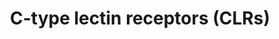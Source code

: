 ---
annotations:
- type: Pathway Ontology
  value: inflammatory response pathway
authors:
- ReactomeTeam
- Mkutmon
description: Pathogen recognition is central to the induction of T cell differentiation.
  Groups of pathogens share similar structures known as pathogen-associated molecular
  patterns (PAMPs), which are recognised by pattern recognition receptors (PRRs) expressed
  on dendritic cells (DCs) to induce cytokine expression. PRRs include archetypical
  Toll-like receptors (TLRs) and non-TLRs such as retinoic acid-inducible gene I (RIG-I)-like
  receptors, C-type lectin receptors (CLRs) and intracellular nucleotide-binding domain
  and leucine-rich-repeat-containing family (NLRs). PRR recognition of PAMPs can lead
  to the activation of intracellular signalling pathways that elicit innate responses
  against pathogens and direct the development of adaptive immunity.<br>CLRs comprises
  a large family of receptors which bind carbohydrates, through one or more carbohydrate
  recognition domains (CRDs), or which possess structurally similar C-type lectin-like
  domains (CTLDs) which do not necessarily recognise carbohydrate ligands. Some CLRs
  can induce signalling pathways that directly activate nuclear factor-kB (NF-kB),
  whereas other CLRs affect signalling by Toll-like receptors. These signalling pathways
  trigger cellular responses, including phagocytosis, DC maturation, chemotaxis, the
  respiratory burst, inflammasome activation, and cytokine production.  View original
  pathway at [http://www.reactome.org/PathwayBrowser/#DIAGRAM=5621481 Reactome].
last-edited: 2021-01-25
organisms:
- Homo sapiens
redirect_from:
- /index.php/Pathway:WP3354
- /instance/WP3354
schema-jsonld:
- '@context': https://schema.org/
  '@id': https://wikipathways.github.io/pathways/WP3354.html
  '@type': Dataset
  creator:
    '@type': Organization
    name: WikiPathways
  description: Pathogen recognition is central to the induction of T cell differentiation.
    Groups of pathogens share similar structures known as pathogen-associated molecular
    patterns (PAMPs), which are recognised by pattern recognition receptors (PRRs)
    expressed on dendritic cells (DCs) to induce cytokine expression. PRRs include
    archetypical Toll-like receptors (TLRs) and non-TLRs such as retinoic acid-inducible
    gene I (RIG-I)-like receptors, C-type lectin receptors (CLRs) and intracellular
    nucleotide-binding domain and leucine-rich-repeat-containing family (NLRs). PRR
    recognition of PAMPs can lead to the activation of intracellular signalling pathways
    that elicit innate responses against pathogens and direct the development of adaptive
    immunity.<br>CLRs comprises a large family of receptors which bind carbohydrates,
    through one or more carbohydrate recognition domains (CRDs), or which possess
    structurally similar C-type lectin-like domains (CTLDs) which do not necessarily
    recognise carbohydrate ligands. Some CLRs can induce signalling pathways that
    directly activate nuclear factor-kB (NF-kB), whereas other CLRs affect signalling
    by Toll-like receptors. These signalling pathways trigger cellular responses,
    including phagocytosis, DC maturation, chemotaxis, the respiratory burst, inflammasome
    activation, and cytokine production.  View original pathway at [http://www.reactome.org/PathwayBrowser/#DIAGRAM=5621481
    Reactome].
  keywords:
  - I(1,4,5)P3
  - CLEC10A
  - Ca2+
  - 'Ub-200-UBC(153-228) '
  - 'HCV Genome polyprotein '
  - 'active p-T507,S645,S664-PRKCD '
  - p21 RAS:GDP
  - SRC-1
  - caspase-8
  - 'CLEC4D '
  - 'p-12S-NFATC1 '
  - caspase-8:ASC
  - 'p-S338-RAF1 '
  - 'K63polyUb-TRAF6 '
  - 'CLEC4E '
  - 'GDP '
  - 'PLCG2 '
  - 'GalNAc-MUC3B(?-901) '
  - 'CLEC7A '
  - 'UBC(457-532) '
  - 'CCL22 gene '
  - TDM
  - 'PSMA5 '
  - 'PSMD2 '
  - CHUK:IKBKB:IKBKG
  - 'p-13S-NFATC3 '
  - CARD9
  - dimer:TDM,alpha-mannan
  - CLEC4D:FCER1G
  - 'UBC(305-380) '
  - 'PAK2 '
  - 'PSMB11 '
  - p21 RAS:GTP:RAF1
  - TRAF6
  - UBE2N:UBE2V1
  - 'Ub-504-UBC(457-532) '
  - 'PSMF1 '
  - 'p-T507,S645,S664-PRKCD '
  - SYK
  - 'UBC(153-228) '
  - alpha-mannan
  - 'p-Y65,Y76-FCER1G '
  - dimer:TDM
  - NFKB1:p-S276-RELA:p300/CBP
  - 'Ca2+ '
  - 'S-Farn-Me-2xPalmS HRAS '
  - 'PSMD13 '
  - 'ICAM2 '
  - 'p-6Y-SYK '
  - 'TRAF6 '
  - p-T231-CARD9:BCL10:MALT1:K63polyUb-TRAF6 oligomers
  - p-T231-CARD9:BCL10:MALT1:K63polyUb-TRAF6 oligomers:TRIKA2
  - 'p-S276-RELA '
  - FYN, LYN
  - oligomer
  - 'K63polyUb-34,158-TAK1 '
  - 'SHFM1 '
  - 'PSMB6 '
  - p-T231-CARD9:BCL10:MALT1:K63polyUb-TRAF6 oligomers:TAB1:TAB2/TAB3:K63polyUb-34,158-TAK1
  - 'GalNAc-MUC2 '
  - pathogens:CLEC6A,CLEC4E:FCER1G dimer
  - 'PPP3CA '
  - 'Protein Kinase A, catalytic subunits '
  - 'alpha-mannan '
  - CD209:ICAM3:Ca+2
  - CLEC7A
  - p21
  - TAB1:TAB2,TAB3:TAK1
  - CoA-SH
  - 'p-S552-CARD11 '
  - CLEC10A:Tn antigens
  - RPS6KA5(MSK1/SAPK1):PKA catalytic subunits
  - UBA3
  - 'S-Farn-Me PalmS NRAS '
  - 'ICAM3 '
  - 1,3-beta-D-glucan
  - DAGs:active
  - 'PSMA4 '
  - 'CASP8(217-374) '
  - p-S177,S181-IKKB:IKKA:NEMO
  - dimer:p-7S-p100:SCF-beta-TRCP
  - homotetramer
  - 'Ub-48-UBA52(1-76) '
  - 'PSMD3 '
  - IL1B(1-269)
  - Active NIK
  - 'EP300 '
  - CLEC4C:FCER1G
  - 'CLEC10A '
  - CLEC4A
  - bound to CBM
  - 'PSMD11 '
  - p-NFATC1,2,3
  - 'p-S243-NFATC2 '
  - 'PSMC3 '
  - 'GalNAc-MUC6(23-2392) '
  - 'TRAF6 oligomer '
  - 'PSMD8 '
  - '1,3-beta-D-glucan '
  - PPi
  - CD209
  - p-S32,36-IkB-alpha:NF-kB complex
  - 'PPP3CB '
  - p-S276-RELA:RELB
  - 'K48-polyUb-p-7S-p100 '
  - IL1B gene
  - IKKA dimer
  - 'PAK1 '
  - 'CUL1 '
  - 'GalNAc-MUC1(24-1255) '
  - CALM1:4xCa2+
  - 'UBE2V1 '
  - 'PSME3 '
  - 'PSMA3 '
  - 'DAGs '
  - 'PSMA7 '
  - BCL10
  - CD209:ICAM2
  - PAK1,2,3
  - p-S276-RELA
  - MALT1:active
  - 'p52 '
  - CLEC4E:FCER1G dimer
  - 'UBB(153-228) '
  - complex
  - 'SKP1 '
  - G76-NEDD8-C111-AcM-UBE2M
  - oligomers:MALT1
  - 'PSME1 '
  - 'CREBBP '
  - ICAM3
  - 'p-7S-p100 '
  - 'RPS27A(1-76) '
  - 'UBC(381-456) '
  - 'LYN '
  - 'PSMC1 '
  - 'UBC(1-76) '
  - 'UBE2D2 '
  - 'PSME2 '
  - 'S-Farn-Me-PalmS KRAS4A '
  - dimer:HIV gp120,HCV
  - 'PSMC5 '
  - 'GalNAc-MUC21 '
  - 'PSMD6 '
  - NFAT:CaN:CaM
  - 'Ub-656-UBC(609-684) '
  - 'RELB '
  - 'PSMC4 '
  - 'PSMD9 '
  - RAF1
  - 'GalNAc-MUC4(29-2169) '
  - 'GalNAc-MUC16 '
  - 'K63polyUb-NEMO '
  - 'BCL10 '
  - H2O
  - 'SYK '
  - 'UBA52(1-76) '
  - 'p-Y753,Y759-PLCG2 '
  - pathogens:CLEC6A,CLEC4E:p-Y65,Y76-FCER1G dimer:p-6Y-SYK:PLCG2
  - K48PolyUb-K21,22-p-S32,36-IkBA:NF-kB complex
  - ManLAM
  - 'NFKB2(1-900) '
  - 'NAD+ '
  - AHCYL1:NAD+:ITPR1:I(1,4,5)P3 tetramer
  - 'K48PolyUb-K21,22-p-S32,S36-IkBA '
  - CLEC4E:FCER1G
  - pathogens:CLEC6A,CLEC4E:p-Y65,Y76-FCER1G dimer:p-6Y-SYK
  - 'Ub-580-UBC(533-608) '
  - 'PSMB7 '
  - 'GalNAc-MUC19(?-6254) '
  - p52:RELB
  - oligomers:active
  - dimer
  - p-T231-CARD9
  - Active
  - 'PSMC6 '
  - 'CCL22 mRNA '
  - CLEC7A:1,3-beta-D-glucan
  - 'PSMB2 '
  - 'GalNAc-MUC5AC '
  - 'p-S176,S180-CHUK '
  - 'CCL17 mRNA '
  - 'ITPR1 '
  - 'p-14S-NFATC2 '
  - 'ITPR3 '
  - CCL17,CCL22 mRNA
  - ICAM2
  - 26S proteasome
  - 'GalNAc-MUCL1 '
  - tetramer
  - 'CHUK '
  - 'NFKBIA '
  - CLEC6A:FCER1G
  - 'GTP '
  - GDP
  - Calcineurin (CaN)
  - dimer:p-7S-p100:RELB
  - NFKB1:p-S276,5AcK-RELA:p300/CBP
  - DAGs:p-T507,S645,S664-PRKCD
  - RAS:GTP:p-S338-RAF1
  - 'PSMD12 '
  - NIK:p-176,S180-IKKA
  - 'UBB(1-76) '
  - CCL17,CCL22 genes
  - IL1B(1-116)
  - 'PSMB4 '
  - 'p-S265-NFATC3 '
  - 'UBB(77-152) '
  - AMP
  - 'Ub-48-RPS27A(1-76) '
  - p-T507,S645,S664-PRKCD
  - 'K63polyUb-TRAF6 oligomer '
  - DAGs
  - 'UBC(77-152) '
  - 'NFKB1(1-433) '
  - 'p-S177,S181-IKBKB '
  - 'BCL10 oligomer '
  - CLEC6A:FCER1G dimer
  - Ac-CoA
  - GTP
  - 'PSMA6 '
  - 'TAB3 '
  - 'PI(3,4)P2 '
  - MAP3K14
  - 'UBC(609-684) '
  - p-S177,S181-IKKB:IKKA:pUb-NEMO
  - SCF-beta-TRCP
  - 'PSMB3 '
  - p-T231-CARD9:BCL10:MALT1 oligomers
  - 'PAK3 '
  - ATP
  - 'MALT1 oligomer '
  - IkB(alpha):NF-kB
  - 'Ub-48-UBC(1-76) '
  - 'p-BCL10 '
  - 'IKBKB '
  - 'p-S338,Y340,Y341-RAF1 '
  - 'GalNAc-MUC7 '
  - 'BTRC '
  - PLCG2
  - CLEC4D:FCER1G dimer
  - 'PSMD4 '
  - p-T231-CARD9:BCL10
  - 'Ub-124-UBC(77-152) '
  - Pi
  - K48-polyUb-p-7S-p100:RELB
  - IP3 receptor
  - 'PSMD1 '
  - 'GalNAc-MUC5B(26-5703) '
  - 'TAB1 '
  - 'UBC(533-608) '
  - 'PSMA8 '
  - 'K63polyUb-34,158-p-T178,184,187,S192-TAK1 '
  - CALM1
  - dimer:alpha-mannan
  - 'GalNAc-MUC12 '
  - 'MAP3K7 '
  - 'IKBKG '
  - 'CLEC4C '
  - 'S-Farn-Me KRAS4B '
  - 'RPS6KA5 '
  - Ub
  - 'ITPR2 '
  - 'p-Y15-CLEC7A '
  - TDM,alpha-mannan
  - 'GalNAc-MUC15 '
  - gpE2
  - ADP
  - oligomers
  - p-T231-CARD9:BCL10:MALT1:K63polyUb-TRAF6 oligomers:TAB1:TAB2/TAB3:K63polyUb-34,158-p3Y,1S-TAK1
  - 'PSMD7 '
  - 'GalNAc-MUC13 '
  - 'UBC(229-304) '
  - 'Ub-200-UBB(153-228) '
  - 'PYCARD '
  - IL1B(117-269)
  - 'RAF1 '
  - 'RELA '
  - p-T231-CARD9:BCL10:MALT1 oligomers:TRAF6
  - CLEC4A:HIV gp120,HCV
  - Calcineurin:Calmodulin (CaN:CaM)
  - 'Fe3+ '
  - HIV gp120,HCV gp E2
  - 'Ub-276-UBC(229-304) '
  - 'FCER1G '
  - 'PSMD14 '
  - 'PSMA1 '
  - RELB
  - 'CCL17 gene '
  - 'Zn2+ '
  - 'PPP3R1 '
  - NIK:p-S176,180-IKKA
  - active caspase-8
  - 1,3-beta-D-glucan:p-Y15-CLEC7A
  - IL1B mRNA
  - 'Ub-48-UBB(1-76) '
  - K48-Ub
  - PI(4,5)P2
  - pathogens:CLEC6A,CLEC4E:p-Y65,Y76-FCER1G dimer
  - CD209:ManLAM
  - 'CDC34 '
  - K63polyUb
  - 'ENV polyprotein '
  - p21 RAS:GTP
  - 'CD209 '
  - CLEC4C:FCER1G dimer
  - 'PSMC2 '
  - 'ManLAM '
  - pathogens:CLEC6A,CLEC4E:p-Y65,Y76-FCER1G dimer:SYK
  - CREBBP,EP300
  - p-T231-CARD9:BCL10:MALT1:TRAF6 oligomers
  - MALT1
  - 'I(1,4,5)P3 '
  - NFKB1:p-S276-RELA
  - Tn antigens
  - 'PSMB5 '
  - PYCARD
  - 'AHCYL1 '
  - 'PSMB10 '
  - 'UBE2D1 '
  - RAS:GTP:p-S338,Y340,Y341-RAF1
  - 'p-S276,5xAcK-RELA '
  - p-Y753,Y759-PLCG2
  - 'Active NIK '
  - 'Ub-352-UBC(305-380) '
  - 'PSMB9 '
  - Ub-TRAF6 trimer
  - 'CLEC6A '
  - UBE2D2,UBE2D1,(CDC34)
  - 'PSME4 '
  - 'TAB2 '
  - oligomer:BCL10
  - 'CLEC4A '
  - 'GalNAc-MUC17 '
  - 'PSMD10 '
  - 'GalNAc-MUC3A '
  - dimer:p100:RELB
  - 'p-S257-NFATC1 '
  - pathogens:CLEC6A,CLEC4E:p-Y65,Y76-FCER1G dimer:p-6Y-SYK:p-Y753,Y759-PLCG2
  - 'PDPK1 '
  - p100:RELB
  - NFKB1(1-433):RELA
  - 'PSMB8 '
  - 'PSMD5 '
  - gp E2
  - 'PI(3,4,5)P3 '
  - 'FBXW11 '
  - 'Ub-124-UBB(77-152) '
  - 'Ub-428-UBC(381-456) '
  - ITPR:I(1,4,5)P3
  - 'GalNAc-MUC20 '
  - 'UBE2N '
  - 'CALM1 '
  - 'TDM '
  - 'FYN '
  - 1,3-beta-D-glucan:p-Y15-CLEC7A:SYK
  - 'PSMA2 '
  - 'p-T231-CARD9 oligomer '
  - 'p-S32,S36-NFKBIA '
  - 'PSMB1 '
  - 'MALT1 '
  - 'CASP8(385-479) '
  license: CC0
  name: C-type lectin receptors (CLRs)
seo: CreativeWork
title: C-type lectin receptors (CLRs)
wpid: WP3354
---